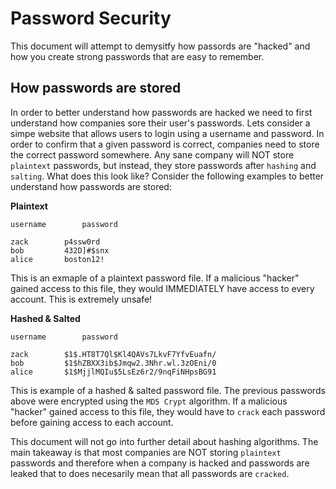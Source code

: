 # Password Security

This document will attempt to demysitfy how passords are "hacked" and how you create strong passwords that are easy to remember. 

## How passwords are stored

In order to better understand how passwords are hacked we need to first understand how companies sore their user's passwords. Lets consider a simpe website that allows users to login using a username and password. In order to confirm that a given password is correct, companies need to store the correct password somewhere. Any sane company will NOT store `plaintext` passwords, but instead, they store passwords after `hashing` and `salting`. What does this look like? Consider the following examples to better understand how passwords are stored:

**Plaintext**

```
username		password

zack        p4ssw0rd
bob         432D]#$snx
alice       boston12!				
```

This is an exmaple of a plaintext password file. If a malicious "hacker" gained access to this file, they would IMMEDIATELY have access to every account. This is extremely unsafe!

**Hashed & Salted**

```
username		password

zack        $1$.HT8T7Ql$Kl4QAVs7LkvF7YfvEuafn/
bob         $1$hZBXX3ib$Jmqw2.3Nhr.wl.3zOEni/0
alice       $1$MjjlMQIu$5LsEz6r2/9nqFiNHpsBG91	
```

This is example of a hashed & salted password file. The previous passwords above were encrypted using the `MD5 Crypt` algorithm. If a malicious "hacker" gained access to this file, they would have to `crack` each password before gaining access to each account.



This document will not go into further detail about hashing algorithms. The main takeaway is that most companies are NOT storing `plaintext` passwords and therefore when a company is hacked and passwords are leaked that to does necesarily mean that all passwords are `cracked`.





